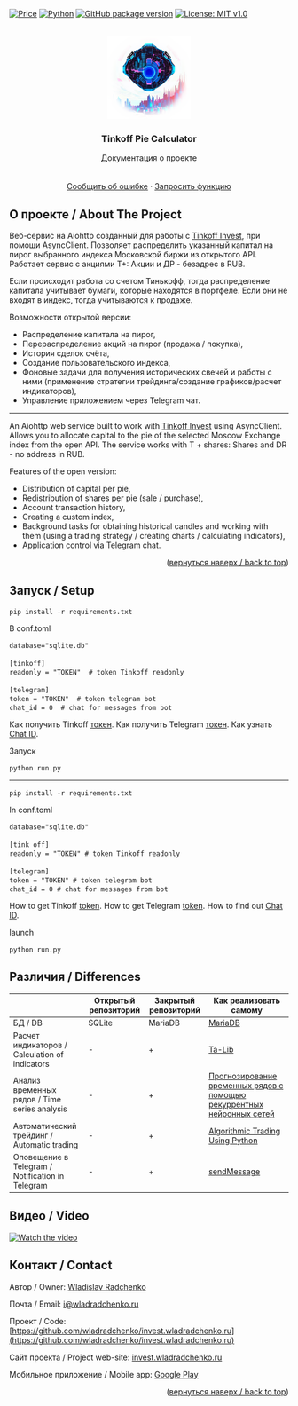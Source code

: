 [![Price](https://img.shields.io/badge/price-FREE-0098f7.svg)](https://github.com/wladradchenko/invest.wladradchenko.ru/blob/main/LICENSE)
[![Python](https://img.shields.io/pypi/pyversions/aiohttp.svg)](https://badge.fury.io/py/aiohttp)
[![GitHub package version](https://img.shields.io/github/v/release/wladradchenko/invest.wladradchenko.ru?display_name=tag&sort=semver)](https://github.com/wladradchenko/invest.wladradchenko.ru)
[![License: MIT v1.0](https://img.shields.io/badge/license-MIT-blue.svg)](https://github.com/wladradchenko/invest.wladradchenko.ru/blob/main/LICENSE)

<div id="top"></div>

<br />
<div align="center">
  <a href="https://github.com/wladradchenko/invest.wladradchenko.ru">
    <img src="logo/main.png" alt="Logo" width="150" height="150">
  </a>

  <h3 align="center">Tinkoff Pie Calculator</h3>

  <p align="center">
    Документация о проекте
    <br/>
    <br/>
    <br/>
    <a href="https://github.com/wladradchenko/invest.wladradchenko.ru/issues">Сообщить об ошибке</a>
    ·
    <a href="https://github.com/wladradchenko/invest.wladradchenko.ru/issues">Запросить функцию</a>
  </p>
</div>


<!-- ABOUT THE PROJECT -->
## О проекте / About The Project

Веб-сервис на Aiohttp созданный для работы с [Tinkoff Invest](https://github.com/Tinkoff/invest-python), при помощи AsyncClient.
Позволяет распределить указанный капитал на пирог выбранного индекса Московской биржи из открытого API. Работает сервис с акциями Т+: Акции и ДР - безадрес в RUB.

Если происходит работа со счетом Тинькофф, тогда распределение капитала учитывает бумаги, которые находятся в портфеле. Если они не входят в индекс, тогда учитываются к продаже.

Возможности открытой версии:
* Распределение капитала на пирог,
* Перераспределение акций на пирог (продажа / покупка),
* История сделок счёта,
* Создание пользовательского индекса,
* Фоновые задачи для получения исторических свечей и работы с ними (применение стратегии трейдинга/создание графиков/расчет индикаторов),
* Управление приложением через Telegram чат.

<hr>

An Aiohttp web service built to work with [Tinkoff Invest](https://github.com/Tinkoff/invest-python) using AsyncClient.
Allows you to allocate capital to the pie of the selected Moscow Exchange index from the open API. The service works with T + shares: Shares and DR - no address in RUB.

Features of the open version:
* Distribution of capital per pie,
* Redistribution of shares per pie (sale / purchase),
* Account transaction history,
* Creating a custom index,
* Background tasks for obtaining historical candles and working with them (using a trading strategy / creating charts / calculating indicators),
* Application control via Telegram chat.

<p align="right">(<a href="#top">вернуться наверх / back to top</a>)</p>

<!-- FEATURES -->
## Запуск / Setup

```
pip install -r requirements.txt
```

В conf.toml
```
database="sqlite.db"

[tinkoff]
readonly = "TOKEN"  # token Tinkoff readonly

[telegram]
token = "TOKEN"  # token telegram bot
chat_id = 0  # chat for messages from bot
```

Как получить Tinkoff [токен](https://tinkoff.github.io/investAPI/token/).
Как получить Telegram [токен](https://core.telegram.org/bots/api#authorizing-your-bot).
Как узнать [Chat ID](https://core.telegram.org/bots/api#getchatmember).

Запуск
```
python run.py
```

<hr>

```
pip install -r requirements.txt
```

In conf.toml
```
database="sqlite.db"

[tink off]
readonly = "TOKEN" # token Tinkoff readonly

[telegram]
token = "TOKEN" # token telegram bot
chat_id = 0 # chat for messages from bot
```

How to get Tinkoff [token](https://tinkoff.github.io/investAPI/token/).
How to get Telegram [token](https://core.telegram.org/bots/api#authorizing-your-bot).
How to find out [Chat ID](https://core.telegram.org/bots/api#getchatmember).

launch
```
python run.py
```

<!-- DIFFERENCES -->
## Различия / Differences

| | Открытый репозиторий | Закрытый репозиторий | Как реализовать самому |
| ------------- | ------------- | ------------- | ------------- |
| БД / DB  | SQLite  | MariaDB  | [MariaDB](https://github.com/aio-libs/aiomysql) |
| Расчет индикаторов / Calculation of indicators | -  | + | [Ta-Lib](https://github.com/TA-Lib/ta-lib-python) |
| Анализ временных рядов / Time series analysis | -  | + | [Прогнозирование временных рядов с помощью рекуррентных нейронных сетей](https://habr.com/ru/post/495884/) |
| Автоматический трейдинг / Automatic trading | -  | + | [Algorithmic Trading Using Python](https://www.youtube.com/watch?v=xfzGZB4HhEE) |
| Оповещение в Telegram / Notification in Telegram | -  | + | [sendMessage](https://core.telegram.org/bots/api#sendmessage) |

<!-- VIDEO -->
## Видео / Video

[![Watch the video](https://img.youtube.com/vi/KvgMHC8Wfgk/maxresdefault.jpg)](https://youtu.be/KvgMHC8Wfgk)

<!-- CONTACT -->
## Контакт / Contact

Автор / Owner: [Wladislav Radchenko](https://github.com/wladradchenko/)

Почта / Email: [i@wladradchenko.ru](i@wladradchenko.ru)

Проект / Code: [https://github.com/wladradchenko/invest.wladradchenko.ru](https://github.com/wladradchenko/invest.wladradchenko.ru)

Сайт проекта / Project web-site: [invest.wladradchenko.ru](https://invest.wladradchenko.ru)

Мобильное приложение / Mobile app: [Google Play](https://play.google.com/store/apps/details?id=ru.wladradchenko)

<p align="right">(<a href="#top">вернуться наверх / back to top</a>)</p>
